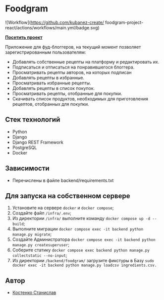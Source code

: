 # Foodgram

![Workflow](https://github.com/kubanez-create/
foodgram-project-react/actions/workflows/main.yml/badge.svg)

[**Посетить проект**](http://84.252.142.4/recipes)

Приложение для фуд-блоггеров, на текущий момент позволяет зарегистрированным пользователям:

- Добавлять собственные рецепты на платформу и редактировать их.
- Подписаться и отписаться на понравившегося блоггера.
- Просматривать рецепты авторов, на которых подписан
- Добавлять рецепты в избранные.
- Просматривать избранные рецепты.
- Добавлять рецепты в список покупок.
- Просматривать рецепты, отобранные для покупки.
- Скачивать список продуктов, необходимых для приготовления рецептов, отобранных для покупки.


## Стек технологий
- Python
- Django
- Django REST Framework
- PostgreSQL
- Docker

## Зависимости
- Перечислены в файле backend/requirements.txt

## Для запуска на собственном сервере

1. Установите на сервере `docker` и `docker compose`;
2. Создайте файл `/infra/.env`;
3. Из директории `/infra/` выполните команду `docker compose up -d --build`;
5. Выполните миграции `docker compose exec -it backend python manage.py migrate`;
6. Создайте Администратора `docker compose exec -it backend python manage.py createsuperuser`;
7. Соберите статику `docker compose exec backend python manage.py collectstatic --no-input`;
8. Из директории `/backend/foodgram/` загрузите фикстуры в Базу 
`sudo docker exec -it backend python manage.py loadcsv ingredients.csv.`

## Автор

- [Костенко Станислав](https://github.com/kubanez-create) 